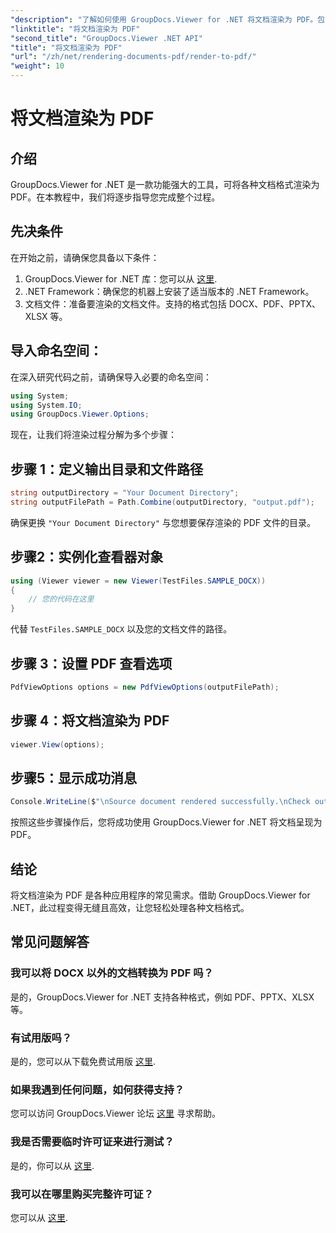 ```yaml
---
"description": "了解如何使用 GroupDocs.Viewer for .NET 将文档渲染为 PDF。包含先决条件和常见问题解答的分步指南。"
"linktitle": "将文档渲染为 PDF"
"second_title": "GroupDocs.Viewer .NET API"
"title": "将文档渲染为 PDF"
"url": "/zh/net/rendering-documents-pdf/render-to-pdf/"
"weight": 10
---
```


# 将文档渲染为 PDF

## 介绍
GroupDocs.Viewer for .NET 是一款功能强大的工具，可将各种文档格式渲染为 PDF。在本教程中，我们将逐步指导您完成整个过程。
## 先决条件

在开始之前，请确保您具备以下条件：
1. GroupDocs.Viewer for .NET 库：您可以从 [这里](https://releases。groupdocs.com/viewer/net/).
2. .NET Framework：确保您的机器上安装了适当版本的 .NET Framework。
3. 文档文件：准备要渲染的文档文件。支持的格式包括 DOCX、PDF、PPTX、XLSX 等。

## 导入命名空间：
在深入研究代码之前，请确保导入必要的命名空间：
```csharp
using System;
using System.IO;
using GroupDocs.Viewer.Options;
```

现在，让我们将渲染过程分解为多个步骤：
## 步骤 1：定义输出目录和文件路径
```csharp
string outputDirectory = "Your Document Directory";
string outputFilePath = Path.Combine(outputDirectory, "output.pdf");
```
确保更换 `"Your Document Directory"` 与您想要保存渲染的 PDF 文件的目录。
## 步骤2：实例化查看器对象
```csharp
using (Viewer viewer = new Viewer(TestFiles.SAMPLE_DOCX))
{
    // 您的代码在这里
}
```
代替 `TestFiles.SAMPLE_DOCX` 以及您的文档文件的路径。
## 步骤 3：设置 PDF 查看选项
```csharp
PdfViewOptions options = new PdfViewOptions(outputFilePath);
```
## 步骤 4：将文档渲染为 PDF
```csharp
viewer.View(options);
```
## 步骤5：显示成功消息
```csharp
Console.WriteLine($"\nSource document rendered successfully.\nCheck output in {outputDirectory}.");
```
按照这些步骤操作后，您将成功使用 GroupDocs.Viewer for .NET 将文档呈现为 PDF。

## 结论
将文档渲染为 PDF 是各种应用程序的常见需求。借助 GroupDocs.Viewer for .NET，此过程变得无缝且高效，让您轻松处理各种文档格式。
## 常见问题解答
### 我可以将 DOCX 以外的文档转换为 PDF 吗？
是的，GroupDocs.Viewer for .NET 支持各种格式，例如 PDF、PPTX、XLSX 等。
### 有试用版吗？
是的，您可以从下载免费试用版 [这里](https://releases。groupdocs.com/).
### 如果我遇到任何问题，如何获得支持？
您可以访问 GroupDocs.Viewer 论坛 [这里](https://forum.groupdocs.com/c/viewer/9) 寻求帮助。
### 我是否需要临时许可证来进行测试？
是的，你可以从 [这里](https://purchase。groupdocs.com/temporary-license/).
### 我可以在哪里购买完整许可证？
您可以从 [这里](https://purchase。groupdocs.com/buy).